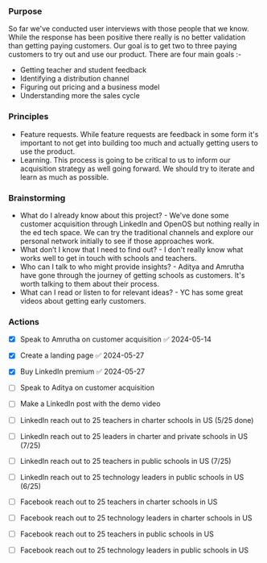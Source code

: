 ### Purpose

So far we've conducted user interviews with those people that we know. While the response has been positive there really is no better validation than getting paying customers. Our goal is to get two to three paying customers to try out and use our product. There are four main goals :-
- Getting teacher and student feedback
- Identifying a distribution channel
- Figuring out pricing and a business model
- Understanding more the sales cycle

### Principles 
- Feature requests. While feature requests are feedback in some form it's important to not get into building too much and actually getting users to use the product. 
- Learning. This process is going to be critical to us to inform our acquisition strategy as well going forward. We should try to iterate and learn as much as possible. 

### Brainstorming
- What do I already know about this project? - We've done some customer acquisition through LinkedIn and OpenOS but nothing really in the ed tech space. We can try the traditional channels and explore our personal network initially to see if those approaches work.
- What don’t I know that I need to find out? - I don't really know what works well to get in touch with schools and teachers.
- Who can I talk to who might provide insights? - Aditya and Amrutha have gone through the journey of getting schools as customers. It's worth talking to them about their process.
- What can I read or listen to for relevant ideas? - YC has some great videos about getting early customers. 

### Actions
- [x] Speak to Amrutha on customer acquisition ✅ 2024-05-14
- [x] Create a landing page ✅ 2024-05-27
- [x] Buy LinkedIn premium ✅ 2024-05-27
- [ ] Speak to Aditya on customer acquisition
- [ ] Make a LinkedIn post with the demo video
- [ ] LinkedIn reach out to 25 teachers in charter schools in US (5/25 done)
- [ ] LinkedIn reach out to 25 leaders in charter and private schools in US (7/25)
- [ ] LinkedIn reach out to 25 teachers in public schools in US (7/25)
- [ ] LinkedIn reach out to 25 technology leaders in public schools in US (6/25)
- [ ] Facebook reach out to 25 teachers in charter schools in US
- [ ] Facebook reach out to 25 technology leaders in charter schools in US
- [ ] Facebook reach out to 25 teachers in public schools in US
- [ ] Facebook reach out to 25 technology leaders in public schools in US



